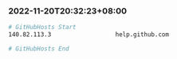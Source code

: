 
###  2022-11-20T20:32:23+08:00
```bash
# GitHubHosts Start
140.82.113.3                  help.github.com

# GitHubHosts End

```


